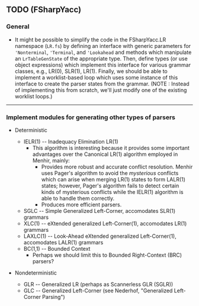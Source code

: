 ## TODO (FSharpYacc)

### General

- It might be possible to simplify the code in the FSharpYacc.LR namespace (`LR.fs`)
  by defining an interface with generic parameters for `'Nonterminal`, `'Terminal`,
  and `'Lookahead` and methods which manipulate an `LrTableGenState` of the appropriate
  type. Then, define types (or use object expressions) which implement this interface
  for various grammar classes, e.g., LR(0), SLR(1), LR(1). Finally, we should be able
  to implement a worklist-based loop which uses some instance of this interface to
  create the parser states from the grammar. (NOTE : Instead of implementing this from
  scratch, we'll just modify one of the existing worklist loops.)


---
### Implement modules for generating other types of parsers

- Deterministic
  - IELR(1) -- Inadequacy Elimination LR(1)
    - This algorithm is interesting because it provides some important advantages over
      the Canonical LR(1) algorithm employed in Menhir, mainly:
      - Provides more robust and accurate conflict resolution. Menhir uses Pager's algorithm
        to avoid the *mysterious* conflicts which can arise when merging LR(1) states to
        form LALR(1) states; however, Pager's algorithm fails to detect certain kinds of
        mysterious conflicts while the IELR(1) algorithm is able to handle them correctly.
      - Produces more efficient parsers.
  - SGLC -- Simple Generalized Left-Corner, accomodates SLR(1) grammars
  - XLC(1) -- eXtended generalized Left-Corner(1), accomodates LR(1) grammars
  - LAXLC(1) -- Look-Ahead eXtended generalized Left-Corner(1), accomodates LALR(1) grammars
  - BC(1,1) -- Bounded Context
    - Perhaps we should limit this to Bounded Right-Context (BRC) parsers?

- Nondeterministic
  - GLR -- Generalized LR (perhaps as Scannerless GLR (SGLR))
  - GLC -- Generalized Left-Corner (see Nederhof, "Generalized Left-Corner Parsing")

